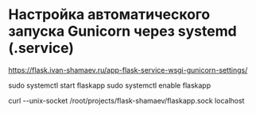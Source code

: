 # Настройка автоматического запуска Gunicorn через systemd (.service)

https://flask.ivan-shamaev.ru/app-flask-service-wsgi-gunicorn-settings/

sudo systemctl start flaskapp
sudo systemctl enable flaskapp

curl --unix-socket /root/projects/flask-shamaev/flaskapp.sock localhost